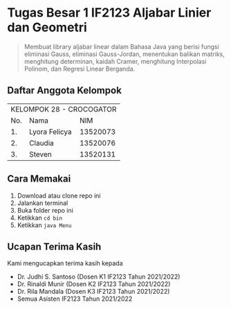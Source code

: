 # Tugas Besar 1 IF2123 Aljabar Linier dan Geometri
> Membuat library aljabar linear dalam Bahasa Java yang berisi fungsi eliminasi Gauss, eliminasi Gauss-Jordan, menentukan balikan matriks, menghitung determinan, kaidah Cramer, menghitung Interpolasi Polinom, dan Regresi Linear Berganda.

## Daftar Anggota Kelompok
<table>
<tr><td colspan = 3 align = "center">KELOMPOK 28 - CROCOGATOR</td></tr>
<tr><td>No.</td><td>Nama</td><td>NIM</td></tr>
<tr><td>1.</td><td>Lyora Felicya</td><td>13520073</td></tr>
<tr><td>2.</td><td>Claudia</td><td>13520076</td></tr>
<tr><td>3.</td><td>Steven</td><td>13520131</td></tr>
</table>

## Cara Memakai
1. Download atau clone repo ini
2. Jalankan terminal
3. Buka folder repo ini
4. Ketikkan `cd bin`
5. Ketikkan `java Menu`

## Ucapan Terima Kasih
Kami mengucapkan terima kasih kepada
* Dr. Judhi S. Santoso (Dosen K1 IF2123 Tahun 2021/2022)
* Dr. Rinaldi Munir (Dosen K2 IF2123 Tahun 2021/2022)
* Dr. Rila Mandala (Dosen K3 IF2123 Tahun 2021/2022)
* Semua Asisten IF2123 Tahun 2021/2022